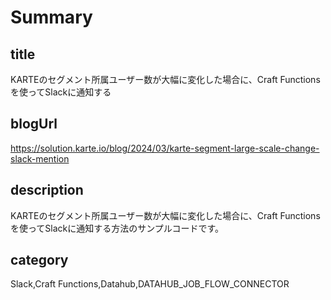 # Summary

## title

KARTEのセグメント所属ユーザー数が大幅に変化した場合に、Craft Functionsを使ってSlackに通知する

## blogUrl
https://solution.karte.io/blog/2024/03/karte-segment-large-scale-change-slack-mention

## description

KARTEのセグメント所属ユーザー数が大幅に変化した場合に、Craft Functionsを使ってSlackに通知する方法のサンプルコードです。

## category

Slack,Craft Functions,Datahub,DATAHUB_JOB_FLOW_CONNECTOR